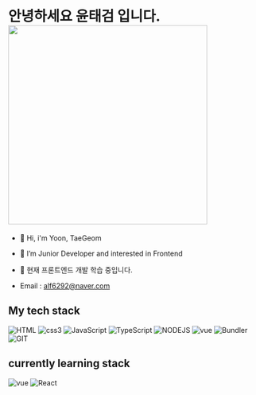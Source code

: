 <h1> 안녕하세요 윤태검 입니다. <img src="https://user-images.githubusercontent.com/101710828/166177440-4ba9abf8-f3e3-471f-a29d-0bdba116b2e3.png" height="400px" /> </h1>

- 👋 Hi, i'm Yoon, TaeGeom
- 👀 I’m Junior Developer and interested in Frontend
- 🌱 현재 프론트엔드 개발 학습 중입니다.

- Email : alf6292@naver.com


<h2> My tech stack </h2>

![HTML](https://img.shields.io/badge/-HTML-red?style=for-the-badge&logo=html5&logoColor=white)
![css3](https://img.shields.io/badge/-CSS3-royalblue?style=for-the-badge&logo=CSS3&logoColor=white)
![JavaScript](https://img.shields.io/badge/-JavaScript-yellow?style=for-the-badge&logo=javascript&logoColor=white)
![TypeScript](https://img.shields.io/badge/-TypeScript-darkblue?style=for-the-badge&logo=TypeScript&logoColor=white)
![NODEJS](https://img.shields.io/badge/-NODEJS-green?style=for-the-badge&logo=node.js&logoColor=white)
![vue](https://img.shields.io/badge/-Vue-brightgreen?style=for-the-badge&logo=vue.js&logoColor=white)
![Bundler](https://img.shields.io/badge/-Bundler-skyblue?style=for-the-badge&logo=bundler&logoColor=white)
![GIT](https://img.shields.io/badge/-Git-black?style=for-the-badge&logo=git&logoColor=white)

<h2> currently learning stack </h2>

![vue](https://img.shields.io/badge/-Vue-brightgreen?style=for-the-badge&logo=vue.js&logoColor=white)
![React](https://img.shields.io/badge/-React-purple?style=for-the-badge&logo=react&logoColor=white)

